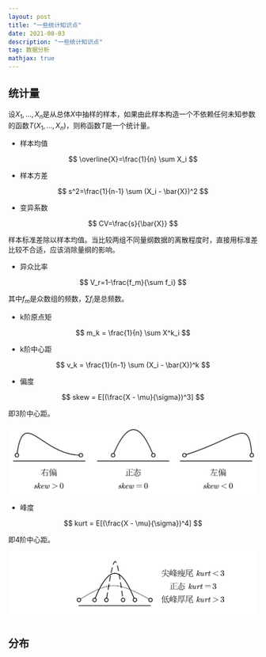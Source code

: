 ```yaml
---
layout: post
title: "一些统计知识点"
date: 2021-08-03
description: "一些统计知识点"
tag: 数据分析
mathjax: true
---
```


## 统计量

设$X_1, ..., X_n$是从总体$X$中抽样的样本，如果由此样本构造一个不依赖任何未知参数的函数$T(X_1, ..., X_n)$，则称函数$T$是一个统计量。

- 样本均值

$$
\overline{X}=\frac{1}{n} \sum X_i
$$

- 样本方差

$$
s^2=\frac{1}{n-1} \sum (X_i - \bar{X})^2
$$

- 变异系数

$$
CV=\frac{s}{\bar{X}}
$$

样本标准差除以样本均值。当比较两组不同量纲数据的离散程度时，直接用标准差比较不合适，应该消除量纲的影响。

- 异众比率

$$
V_r=1-\frac{f_m}{\sum f_i}
$$

其中$f_m$是众数组的频数，$\sum f_i$是总频数。

- k阶原点矩

$$
m_k = \frac{1}{n} \sum X^k_i
$$

- k阶中心距

$$
v_k = \frac{1}{n-1} \sum (X_i - \bar{X})^k
$$

- 偏度

$$
skew = E[(\frac{X - \mu}{\sigma})^3]
$$

即3阶中心距。

![](/assets/2021-08-03-statistical-theory-1.png)

- 峰度

$$
kurt = E[(\frac{X - \mu}{\sigma})^4]
$$

即4阶中心距。

![](/assets/2021-08-03-statistical-theory-2.png)

## 分布

